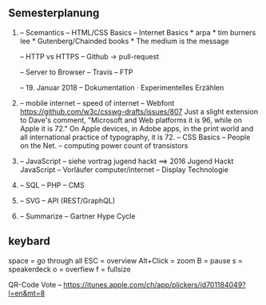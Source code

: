 Semesterplanung
---
1.
	– Scemantics
	– HTML/CSS Basics
	– Internet Basics
		* arpa
		* tim burners lee
		* Gutenberg/Chainded books
		* The medium is the message

	– HTTP vs HTTPS
	– Github → pull-request


	– Server to Browser
	– Travis
	– FTP

	– 19. Januar 2018 – Dokumentation · Experimentelles Erzählen


2.
	– mobile internet
		– speed of internet
	– Webfont
						https://github.com/w3c/csswg-drafts/issues/807
						Just a slight extension to Dave's comment,
						"Microsoft and Web platforms it is 96, while on Apple it is 72."
						On Apple devices, in Adobe apps, in the print world and all international practice of typography, it is 72.
	– CSS Basics
	– People on the Net.
	– computing power
		count of transistors

3.
	– JavaScript
	– siehe vortrag jugend hackt ==> 2016 Jugend Hackt JavaScript
	– Vorläufer computer/internet
	– Display Technologie
4.
	– SQL
	– PHP
	– CMS
5.
	– SVG
	– API (REST/GraphQL)
6.
	– Summarize
	– Gartner Hype Cycle


keybard
---
space = go through all
ESC = overview
Alt+Click = zoom
B = pause
s = speakerdeck
o = overfiew
f = fullsize


QR-Code Vote
– https://itunes.apple.com/ch/app/plickers/id701184049?l=en&mt=8
